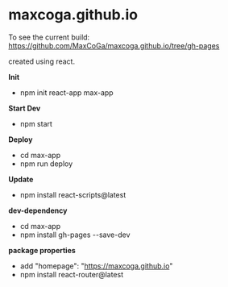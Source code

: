 # maxcoga.github.io
To see the current build: https://github.com/MaxCoGa/maxcoga.github.io/tree/gh-pages 

created using react.

**Init**
- npm init react-app max-app

**Start Dev**
- npm start

**Deploy**
- cd max-app
- npm run deploy

**Update**
- npm install react-scripts@latest

**dev-dependency**
- cd max-app
- npm install gh-pages --save-dev

**package properties**
- add "homepage": "https://maxcoga.github.io"
- npm install react-router@latest
